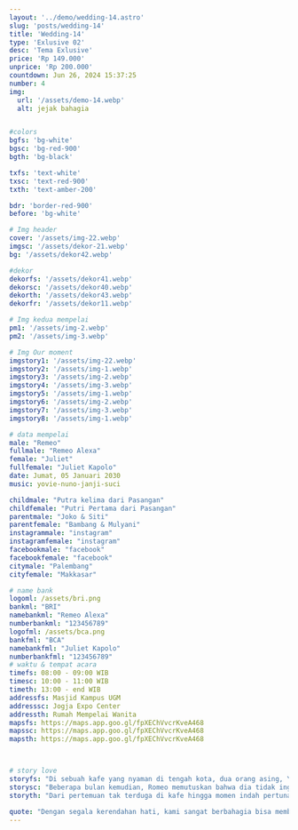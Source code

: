 ```yaml
---
layout: '../demo/wedding-14.astro'
slug: 'posts/wedding-14'
title: 'Wedding-14'
type: 'Exlusive 02'
desc: 'Tema Exlusive'
price: 'Rp 149.000'
unprice: 'Rp 200.000'
countdown: Jun 26, 2024 15:37:25
number: 4
img:
  url: '/assets/demo-14.webp'
  alt: jejak bahagia


#colors
bgfs: 'bg-white'
bgsc: 'bg-red-900'
bgth: 'bg-black'

txfs: 'text-white'
txsc: 'text-red-900'
txth: 'text-amber-200'

bdr: 'border-red-900'
before: 'bg-white'

# Img header
cover: '/assets/img-22.webp'
imgsc: '/assets/dekor-21.webp'
bg: '/assets/dekor42.webp'

#dekor
dekorfs: '/assets/dekor41.webp'
dekorsc: '/assets/dekor40.webp'
dekorth: '/assets/dekor43.webp'
dekorfr: '/assets/dekor11.webp'

# Img kedua mempelai
pm1: '/assets/img-2.webp'
pm2: '/assets/img-3.webp'

# Img Our moment
imgstory1: '/assets/img-22.webp'
imgstory2: '/assets/img-1.webp'
imgstory3: '/assets/img-2.webp'
imgstory4: '/assets/img-3.webp'
imgstory5: '/assets/img-1.webp'
imgstory6: '/assets/img-2.webp'
imgstory7: '/assets/img-3.webp'
imgstory8: '/assets/img-1.webp'

# data mempelai
male: "Remeo"
fullmale: "Remeo Alexa"
female: "Juliet"
fullfemale: "Juliet Kapolo"
date: Jumat, 05 Januari 2030
music: yovie-nuno-janji-suci

childmale: "Putra kelima dari Pasangan"
childfemale: "Putri Pertama dari Pasangan"
parentmale: "Joko & Siti"
parentfemale: "Bambang & Mulyani"
instagrammale: "instagram"
instagramfemale: "instagram"
facebookmale: "facebook"
facebookfemale: "facebook"
citymale: "Palembang"
cityfemale: "Makkasar"

# name bank
logoml: /assets/bri.png
bankml: "BRI"
namebankml: "Remeo Alexa"
numberbankml: "123456789"
logofml: /assets/bca.png
bankfml: "BCA"
namebankfml: "Juliet Kapolo"
numberbankfml: "123456789"
# waktu & tempat acara
timefs: 08:00 - 09:00 WIB
timesc: 10:00 - 11:00 WIB
timeth: 13:00 - end WIB
addressfs: Masjid Kampus UGM
addresssc: Jogja Expo Center
addressth: Rumah Mempelai Wanita
mapsfs: https://maps.app.goo.gl/fpXEChVvcrKveA468 
mapssc: https://maps.app.goo.gl/fpXEChVvcrKveA468
mapsth: https://maps.app.goo.gl/fpXEChVvcrKveA468



# story love
storyfs: "Di sebuah kafe yang nyaman di tengah kota, dua orang asing, Yanti dan Yanto, tak sengaja bertemu. Yanto, seorang fotografer yang sedang mencari inspirasi untuk proyek terbarunya, sedangkan Yanti, seorang penulis lepas yang sedang mencatat ide-ide baru untuk novel romantisnya, tak menyadari bahwa matanya sedang bertatapan dengan seorang pria tampan di sisi lain kafe."
storysc: "Beberapa bulan kemudian, Romeo memutuskan bahwa dia tidak ingin kehilangan Juliet dari hidupnya. Dengan hati yang penuh harap, dia menyiapkan proposal yang tak terlupakan. Di bawah langit malam yang cerah, di taman yang dihiasi dengan ratusan lentera, Romeo berlutut di hadapan Juliet."
storyth: "Dari pertemuan tak terduga di kafe hingga momen indah pertunangan mereka di taman yang dipenuhi lentera, cerita cinta Juliet dan Romeo adalah bukti bahwa takdir bisa membawa dua hati yang saling mencari dan membuat mereka bersatu dalam cinta yang abadi."

quote: "Dengan segala kerendahan hati, kami sangat berbahagia bisa membagi saat-saat penting ini kepada Bapak/Ibu/Saudara/i. Besar harapan kami atas kehadiran serta iringan doa dan restunya agar pernikahan yang akan digelar bisa berjalan sebagaimana mestinya. Terimakasih."
---
```

